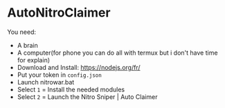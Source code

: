 # AutoNitroClaimer

You need:
- A brain
- A computer(for phone you can do all with termux but i don't have time for explain)
- Download and Install: https://nodejs.org/fr/
- Put your token in `config.json`
- Launch nitrowar.bat
- Select `1` = Install the needed modules
- Select `2` = Launch the Nitro Sniper | Auto Claimer
